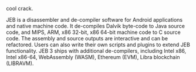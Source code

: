 cool crack.


JEB is a disassembler and de-compiler software for Android applications and native machine code. It de-compiles Dalvik byte-code to Java source code, and MIPS, ARM, x86 32-bit, x86 64-bit machine code to C source code. The assembly and source outputs are interactive and can be refactored. Users can also write their own scripts and plugins to extend JEB functionality. JEB 3 ships with additional de-compilers, including Intel x86, Intel x86-64, WebAssembly (WASM), Ethereum (EVM), Libra blockchain (LIBRAVM).

